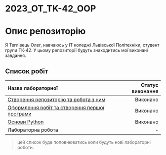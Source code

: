 # 2023_OT_TK-42_OOP
# Опис репозиторію
Я Теглівець Олег, навчаюсь у IT коледжі Львівської Політехніки, студент групи ТК-42. У цьому репозиторії будуть знаходитись мої виконані завдання.

## Список робіт
| Назва лабораторної | Статус виконання |
|:----------------------|-------------------:|
| [Створення репозиторію та робота з ним](init/README.md) | Виконано        |
| [Оформлення робіт та створення першої програми](1_lab/README.md) | Виконано       |
| [Основи Python](2_lab/README.MD)  | Виконано        |
| Лабораторна робота | -        |
> цей список буде поповнюватись коли будуть нові лабораторні роботи.
